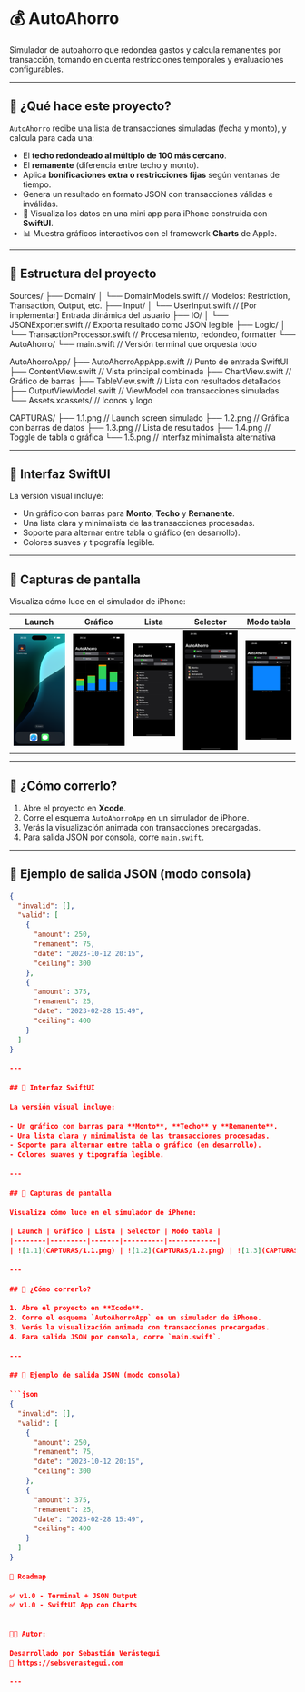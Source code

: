 # 💰 AutoAhorro

Simulador de autoahorro que redondea gastos y calcula remanentes por transacción, tomando en cuenta restricciones temporales y evaluaciones configurables.

---

## 🚀 ¿Qué hace este proyecto?

`AutoAhorro` recibe una lista de transacciones simuladas (fecha y monto), y calcula para cada una:

- El **techo redondeado al múltiplo de 100 más cercano**.
- El **remanente** (diferencia entre techo y monto).
- Aplica **bonificaciones extra o restricciones fijas** según ventanas de tiempo.
- Genera un resultado en formato JSON con transacciones válidas e inválidas.
- 📱 Visualiza los datos en una mini app para iPhone construida con **SwiftUI**.
- 📊 Muestra gráficos interactivos con el framework **Charts** de Apple.

---

## 🧱 Estructura del proyecto

Sources/
├── Domain/
│   └── DomainModels.swift         // Modelos: Restriction, Transaction, Output, etc.
├── Input/
│   └── UserInput.swift            // [Por implementar] Entrada dinámica del usuario
├── IO/
│   └── JSONExporter.swift         // Exporta resultado como JSON legible
├── Logic/
│   └── TransactionProcessor.swift // Procesamiento, redondeo, formatter
└── AutoAhorro/
└── main.swift                 // Versión terminal que orquesta todo

AutoAhorroApp/
├── AutoAhorroAppApp.swift         // Punto de entrada SwiftUI
├── ContentView.swift              // Vista principal combinada
├── ChartView.swift                // Gráfico de barras
├── TableView.swift                // Lista con resultados detallados
├── OutputViewModel.swift          // ViewModel con transacciones simuladas
└── Assets.xcassets/               // Iconos y logo

CAPTURAS/
├── 1.1.png                        // Launch screen simulado
├── 1.2.png                        // Gráfica con barras de datos
├── 1.3.png                        // Lista de resultados
├── 1.4.png                        // Toggle de tabla o gráfica
└── 1.5.png                        // Interfaz minimalista alternativa

---

## 📲 Interfaz SwiftUI

La versión visual incluye:

- Un gráfico con barras para **Monto**, **Techo** y **Remanente**.
- Una lista clara y minimalista de las transacciones procesadas.
- Soporte para alternar entre tabla o gráfico (en desarrollo).
- Colores suaves y tipografía legible.

---

## 📸 Capturas de pantalla

Visualiza cómo luce en el simulador de iPhone:

| Launch | Gráfico | Lista | Selector | Modo tabla |
|--------|---------|-------|----------|------------|
| ![1.1](CAPTURAS/1.1.png) | ![1.2](CAPTURAS/1.2.png) | ![1.3](CAPTURAS/1.3.png) | ![1.4](CAPTURAS/1.4.png) | ![1.5](CAPTURAS/1.5.png) |

---

## 🧪 ¿Cómo correrlo?

1. Abre el proyecto en **Xcode**.
2. Corre el esquema `AutoAhorroApp` en un simulador de iPhone.
3. Verás la visualización animada con transacciones precargadas.
4. Para salida JSON por consola, corre `main.swift`.

---

## 🧾 Ejemplo de salida JSON (modo consola)

```json
{
  "invalid": [],
  "valid": [
    {
      "amount": 250,
      "remanent": 75,
      "date": "2023-10-12 20:15",
      "ceiling": 300
    },
    {
      "amount": 375,
      "remanent": 25,
      "date": "2023-02-28 15:49",
      "ceiling": 400
    }
  ]
}

---

## 📲 Interfaz SwiftUI

La versión visual incluye:

- Un gráfico con barras para **Monto**, **Techo** y **Remanente**.
- Una lista clara y minimalista de las transacciones procesadas.
- Soporte para alternar entre tabla o gráfico (en desarrollo).
- Colores suaves y tipografía legible.

---

## 📸 Capturas de pantalla

Visualiza cómo luce en el simulador de iPhone:

| Launch | Gráfico | Lista | Selector | Modo tabla |
|--------|---------|-------|----------|------------|
| ![1.1](CAPTURAS/1.1.png) | ![1.2](CAPTURAS/1.2.png) | ![1.3](CAPTURAS/1.3.png) | ![1.4](CAPTURAS/1.4.png) | ![1.5](CAPTURAS/1.5.png) |

---

## 🧪 ¿Cómo correrlo?

1. Abre el proyecto en **Xcode**.
2. Corre el esquema `AutoAhorroApp` en un simulador de iPhone.
3. Verás la visualización animada con transacciones precargadas.
4. Para salida JSON por consola, corre `main.swift`.

---

## 🧾 Ejemplo de salida JSON (modo consola)

```json
{
  "invalid": [],
  "valid": [
    {
      "amount": 250,
      "remanent": 75,
      "date": "2023-10-12 20:15",
      "ceiling": 300
    },
    {
      "amount": 375,
      "remanent": 25,
      "date": "2023-02-28 15:49",
      "ceiling": 400
    }
  ]
}

🧭 Roadmap

✅ v1.0 - Terminal + JSON Output
✅ v1.0 - SwiftUI App con Charts


👨‍💻 Autor:

Desarrollado por Sebastián Verástegui
🔗 https://sebsverastegui.com

---
